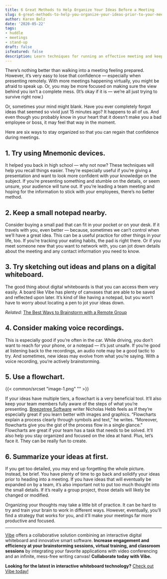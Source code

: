```yaml
---
title: 6 Great Methods to Help Organize Your Ideas Before a Meeting
slug: 6-great-methods-to-help-you-organize-your-ideas-prior-to-your-meeting
author: Karen Belz
date: '2020-05-22'
tags:
- huddle
- meetings
- stand-up
draft: false
isfeatured: false
description: Learn techniques for running an effective meeting and keep your ideas organized.
---
```


There’s nothing better than walking into a meeting feeling prepared. However, it’s very easy to lose that confidence — especially when presenting remotely. With more meetings happening virtually, you might be afraid to speak up. Or, you may be more focused on making sure the view behind you isn’t a complete mess. (It’s okay if it is — we’re all just trying to survive right now.)

Or, sometimes your mind might blank. Have you ever completely forgot ideas that seemed so vivid just 15 minutes ago? It happens to all of us. And even though you probably know in your heart that it doesn’t make you a bad employee or boss, it may feel that way in the moment.

Here are six ways to stay organized so that you can regain that confidence during meetings.

## 1. Try using Mnemonic devices.

It helped you back in high school — why not now? These techniques will help you recall things easier. They’re especially useful if you’re giving a presentation and want to look more confident with your knowledge on the subject. If you’re presenting something and stumble on the details, or seem unsure, your audience will tune out. If you’re leading a team meeting and hoping for the information to stick with your employees, there’s no better method. 

## 2. Keep a small notepad nearby.

Consider buying a small pad that can fit in your pocket or on your desk. If it travels with you, even better — because, sometimes we can’t control when we’ll have a great idea. This can be a useful practice for other things in your life, too. If you’re tracking your eating habits, the pad is right there. Or if you meet someone new that you want to network with, you can jot down details about the meeting and any contact information you need to know. 

## 3. Try sketching out ideas and plans on a digital whiteboard.

The good thing about digital whiteboards is that you can access them very easily. A board like Vibe has plenty of canvases that are able to be saved and reflected upon later. It’s kind of like having a notepad, but you won’t have to worry about locating a pen to jot your ideas down.

*Related:* [The Best Ways to Brainstorm with a Remote Group](https://vibe.us/blog/the-best-ways-to-brainstorm-with-a-remote-group/)

## 4. Consider making voice recordings.

This is especially good if you’re often in the car. While driving, you don’t want to reach for your phone, or a notepad — it’s just unsafe. If you’re good at listening back to the recordings, an audio note may be a good tactic to try. And sometimes, new ideas may evolve from what you’re saying. With a voice recording, you’re actively brainstorming.

## 5. Use a flowchart.

{{< common/srcset "image-1.png" "" >}}

If your ideas have multiple tiers, a flowchart is a very beneficial tool. It’ll also keep your team members fully aware of the steps of what you’re presenting. [Breezetree Software](https://www.breezetree.com/articles/top-reasons-to-flowchart) writer Nicholas Hebb feels as if they’re especially great if you learn better with images and graphics. “Flowcharts explain a process clearly through symbols and text,” he writes. “Moreover, flowcharts give you the gist of the process flow in a single glance.” Flowcharts are great if your team has a task that needs to be solved. It’ll also help you stay organized and focused on the idea at hand. Plus, let’s face it. They can be really fun to create.

## 6. Summarize your ideas at first.

If you get too detailed, you may end up forgetting the whole picture. Instead, be brief. You have plenty of time to go back and solidify your ideas prior to heading into a meeting. If you have ideas that will eventually be expanded on by a team, it’s also important not to put too much thought into the small details. If it’s really a group project, those details will likely be changed or modified.

Organizing your thoughts may take a little bit of practice. It can be hard to try and train your brain to work in different ways. However, eventually, you’ll find a strategy that works for you, and it’ll make your meetings far more productive and focused. 



---

[Vibe](https://vibe.us/) offers a collaborative solution combining an interactive digital whiteboard and innovative smart software. **Increase engagement and efficiency at your brainstorming sessions, virtual training, and classroom sessions** by integrating your favorite applications with video conferencing and an infinite, mess-free writing canvas! **Collaborate today with Vibe.**

**Looking for the latest in interactive whiteboard technology?** [Check out Vibe today!](https://vibe.us/order/)
